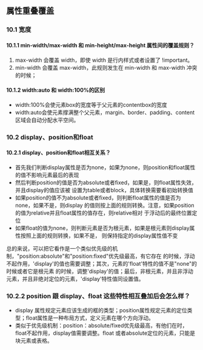 ## 属性重叠覆盖

### 10.1 宽度

#### 10.1.1 min-width/max-width **和** **min-height/max-height** 属性间的覆盖规则？

1. max-width 会覆盖 width，即使 width 是行内样式或者设置了 !important。
2. min-width 会覆盖 max-width，此规则发生在 min-width 和 max-width 冲突的时候；

#### 10.1.2 width:auto 和 width:100%的区别

* width:100%会使元素box的宽度等于父元素的contentbox的宽度
* width\:auto会使元素撑满整个父元素，margin、border、padding、content区域会自动分配水平空间。

### 10.2 display、position和float

#### 10.2.1 display、position和float相互关系？

* 首先我们判断display属性是否为none，如果为none，则position和float属性的值不影响元素最后的表现
* 然后判断position的值是否为absolute或者fixed，如果是，则float属性失效，并且display的值应该被 设置为table或者block，具体转换需要看初始转换值
* 如果position的值不为absolute或者fixed，则判断float属性的值是否为none，如果不是，则display 的值则按上面的规则转换。注意，如果position的值为relative并且float属性的值存在，则relative相对 于浮动后的最终位置定位
* 如果float的值为none，则判断元素是否为根元素，如果是根元素则display属性按照上面的规则转换，如果不是， 则保持指定的display属性值不变

总的来说，可以把它看作是一个类似优先级的机制，"position\:absolute"和"position\:fixed"优先级最高，有它存在 的时候，浮动不起作用，'display'的值也需要调整；其次，元素的'float'特性的值不是"none"的时候或者它是根元素 的时候，调整'display'的值；最后，非根元素，并且非浮动元素，并且非绝对定位的元素，'display'特性值同设置值。

### 10.2.2 position 跟 display、float 这些特性相互叠加后会怎么样？

* display 属性规定元素应该生成的框的类型；position属性规定元素的定位类型；float属性是一种布局方式，定义元素在哪个方向浮动。
* 类似于优先级机制：position：absolute/fixed优先级最高，有他们在时，float不起作用，display值需要调整。float 或者absolute定位的元素，只能是块元素或表格。